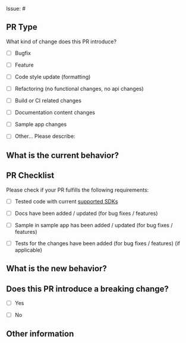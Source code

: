 Issue: #
<!-- Link to relevant issue. All PRs should be asociated with an issue -->

## PR Type

What kind of change does this PR introduce?
<!-- Please check the one that applies to this PR using "x". -->

- [ ] Bugfix
- [ ] Feature
- [ ] Code style update (formatting)
- [ ] Refactoring (no functional changes, no api changes)
- [ ] Build or CI related changes
- [ ] Documentation content changes
- [ ] Sample app changes
- [ ] Other... Please describe:


## What is the current behavior?
<!-- Please describe the current behavior that you are modifying, or link to a relevant issue. -->


## PR Checklist

Please check if your PR fulfills the following requirements:

- [ ] Tested code with current [supported SDKs](../readme.md#supported)
- [ ] Docs have been added / updated (for bug fixes / features)
- [ ] Sample in sample app has been added / updated (for bug fixes / features)
- [ ] Tests for the changes have been added (for bug fixes / features) (if applicable)


## What is the new behavior?


## Does this PR introduce a breaking change?

- [ ] Yes
- [ ] No


<!-- If this PR contains a breaking change, please describe the impact and migration path for existing applications below. 
     Please note that breaking changes are likely to be rejected -->


## Other information
